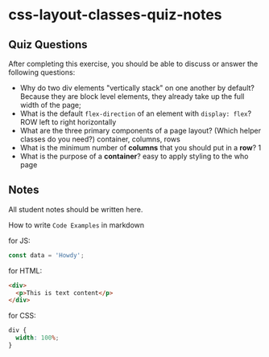 # css-layout-classes-quiz-notes

## Quiz Questions

After completing this exercise, you should be able to discuss or answer the following questions:

- Why do two div elements "vertically stack" on one another by default?
  Because they are block level elements, they already take up the full width of the page;
- What is the default `flex-direction` of an element with `display: flex`?
  ROW left to right horizontally
- What are the three primary components of a page layout? (Which helper classes do you need?)
  container, columns, rows
- What is the minimum number of **columns** that you should put in a **row**?
  1
- What is the purpose of a **container**?
  easy to apply styling to the who page

## Notes

All student notes should be written here.

How to write `Code Examples` in markdown

for JS:

```javascript
const data = 'Howdy';
```

for HTML:

```html
<div>
  <p>This is text content</p>
</div>
```

for CSS:

```css
div {
  width: 100%;
}
```
